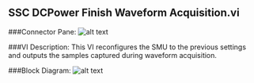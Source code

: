 ## **SSC DCPower Finish Waveform Acquisition.vi**
###Connector Pane:
![alt text](/DCPower/SSC%20DCPower/Waveform%20Acquisition/SSC%20DCPower%20Finish%20Waveform%20Acquisition.vic.png "SSC DCPower Finish Waveform Acquisition.vi connector pane")

###VI Description:
This VI reconfigures the SMU to the previous settings and outputs the samples captured during waveform acquisition.

###Block Diagram:
![alt text](/DCPower/SSC%20DCPower/Waveform%20Acquisition/SSC%20DCPower%20Finish%20Waveform%20Acquisition.vid.png "SSC DCPower Finish Waveform Acquisition.vi block diagram")
